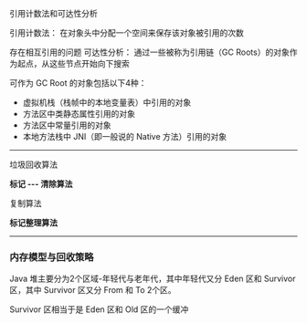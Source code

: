 
引用计数法和可达性分析

引用计数法：
在对象头中分配一个空间来保存该对象被引用的次数

存在相互引用的问题
可达性分析：
通过一些被称为引用链（GC Roots）的对象作为起点，从这些节点开始向下搜索

可作为 GC Root 的对象包括以下4种：
-  虚拟机栈（栈帧中的本地变量表）中引用的对象
-   方法区中类静态属性引用的对象
-   方法区中常量引用的对象
-   本地方法栈中 JNI（即一般说的 Native 方法）引用的对象
------------------------
垃圾回收算法

**标记 --- 清除算法**

复制算法

**标记整理算法**


------------
### 内存模型与回收策略
Java 堆主要分为2个区域-年轻代与老年代，其中年轻代又分 Eden 区和 Survivor 区，其中 Survivor 区又分 From 和 To 2个区。

Survivor 区相当于是 Eden 区和 Old 区的一个缓冲
